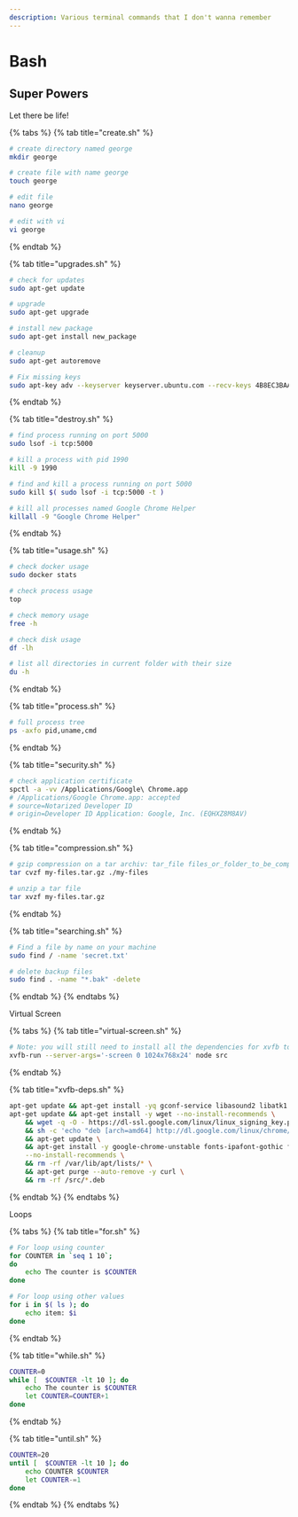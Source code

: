 ```yaml
---
description: Various terminal commands that I don't wanna remember
---
```


# Bash

## Super Powers

Let there be life!

{% tabs %}
{% tab title="create.sh" %}
```bash
# create directory named george
mkdir george

# create file with name george
touch george

# edit file
nano george

# edit with vi
vi george
```
{% endtab %}

{% tab title="upgrades.sh" %}
```bash
# check for updates
sudo apt-get update

# upgrade
sudo apt-get upgrade

# install new package
sudo apt-get install new_package

# cleanup
sudo apt-get autoremove

# Fix missing keys
sudo apt-key adv --keyserver keyserver.ubuntu.com --recv-keys 4B8EC3BAABDC4346
```
{% endtab %}

{% tab title="destroy.sh" %}
```bash
# find process running on port 5000
sudo lsof -i tcp:5000

# kill a process with pid 1990
kill -9 1990

# find and kill a process running on port 5000
sudo kill $( sudo lsof -i tcp:5000 -t )

# kill all processes named Google Chrome Helper
killall -9 "Google Chrome Helper"
```
{% endtab %}

{% tab title="usage.sh" %}
```bash
# check docker usage
sudo docker stats

# check process usage
top

# check memory usage
free -h

# check disk usage
df -lh

# list all directories in current folder with their size
du -h
```
{% endtab %}

{% tab title="process.sh" %}
```bash
# full process tree
ps -axfo pid,uname,cmd
```
{% endtab %}

{% tab title="security.sh" %}
```bash
# check application certificate
spctl -a -vv /Applications/Google\ Chrome.app
# /Applications/Google Chrome.app: accepted
# source=Notarized Developer ID
# origin=Developer ID Application: Google, Inc. (EQHXZ8M8AV)
```
{% endtab %}

{% tab title="compression.sh" %}
```bash
# gzip compression on a tar archiv: tar_file files_or_folder_to_be_compressed
tar cvzf my-files.tar.gz ./my-files

# unzip a tar file
tar xvzf my-files.tar.gz
```
{% endtab %}

{% tab title="searching.sh" %}
```bash
# Find a file by name on your machine
sudo find / -name 'secret.txt'

# delete backup files
sudo find . -name "*.bak" -delete
```
{% endtab %}
{% endtabs %}

Virtual Screen

{% tabs %}
{% tab title="virtual-screen.sh" %}
```bash
# Note: you will still need to install all the dependencies for xvfb to run
xvfb-run --server-args='-screen 0 1024x768x24' node src
```
{% endtab %}

{% tab title="xvfb-deps.sh" %}
```bash
apt-get update && apt-get install -yq gconf-service libasound2 libatk1.0-0 libatk-bridge2.0-0 libc6 libcairo2 libcups2 libdbus-1-3 libexpat1 libfontconfig1 libgcc1 libgconf-2-4 libgdk-pixbuf2.0-0 libglib2.0-0 libgtk-3-0 libnspr4 libpango-1.0-0 libpangocairo-1.0-0 libstdc++6 libx11-6 libx11-xcb1 libxcb1 libxcomposite1 libxcursor1 libxdamage1 libxext6 libxfixes3 libxi6 libxrandr2 libxrender1 libxss1 libxtst6 ca-certificates fonts-liberation libappindicator1 libnss3 lsb-release xdg-utils wget x11vnc x11-xkb-utils xfonts-100dpi xfonts-75dpi xfonts-scalable xfonts-cyrillic x11-apps xvfb
apt-get update && apt-get install -y wget --no-install-recommends \
    && wget -q -O - https://dl-ssl.google.com/linux/linux_signing_key.pub | apt-key add - \
    && sh -c 'echo "deb [arch=amd64] http://dl.google.com/linux/chrome/deb/ stable main" >> /etc/apt/sources.list.d/google.list' \
    && apt-get update \
    && apt-get install -y google-chrome-unstable fonts-ipafont-gothic fonts-wqy-zenhei fonts-thai-tlwg fonts-kacst ttf-freefont \
    --no-install-recommends \
    && rm -rf /var/lib/apt/lists/* \
    && apt-get purge --auto-remove -y curl \
    && rm -rf /src/*.deb
```
{% endtab %}
{% endtabs %}

Loops

{% tabs %}
{% tab title="for.sh" %}
```bash
# For loop using counter
for COUNTER in `seq 1 10`;
do
    echo The counter is $COUNTER
done

# For loop using other values
for i in $( ls ); do
    echo item: $i
done
```
{% endtab %}

{% tab title="while.sh" %}
```bash
COUNTER=0
while [  $COUNTER -lt 10 ]; do
    echo The counter is $COUNTER
    let COUNTER=COUNTER+1
done
```
{% endtab %}

{% tab title="until.sh" %}
```bash
COUNTER=20
until [  $COUNTER -lt 10 ]; do
    echo COUNTER $COUNTER
    let COUNTER-=1
done
```
{% endtab %}
{% endtabs %}

